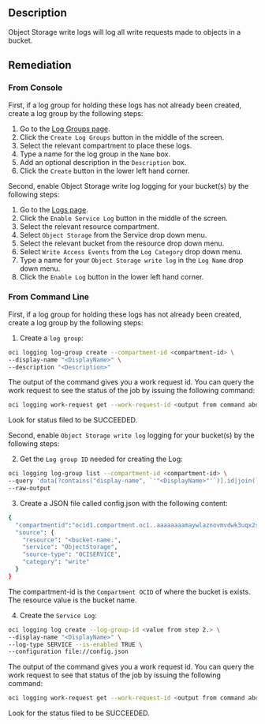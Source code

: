 ## Description

Object Storage write logs will log all write requests made to objects in a bucket.

## Remediation

### From Console

First, if a log group for holding these logs has not already been created, create a log group by the following steps:

1. Go to the [Log Groups page](https://console.us-ashburn1.oraclecloud.com/logging/log-groups).
2. Click the `Create Log Groups` button in the middle of the screen.
3. Select the relevant compartment to place these logs.
4. Type a name for the log group in the `Name` box.
5. Add an optional description in the `Description` box.
6. Click the `Create` button in the lower left hand corner.

Second, enable Object Storage write log logging for your bucket(s) by the following steps:

1. Go to the [Logs page](https://console.us-ashburn-1.oraclecloud.com/logging/logs).
2. Click the `Enable Service Log` button in the middle of the screen.
3. Select the relevant resource compartment.
4. Select `Object Storage` from the Service drop down menu.
5. Select the relevant bucket from the resource drop down menu.
6. Select `Write Access Events` from the `Log Category` drop down menu.
7. Type a name for your `Object Storage write log` in the `Log Name` drop down menu.
8. Click the `Enable Log` button in the lower left hand corner.

### From Command Line

First, if a log group for holding these logs has not already been created, create a log group by the following steps:

1. Create a `log group`:

```bash
oci logging log-group create --compartment-id <compartment-id> \
--display-name "<DisplayName>" \
--description "<Description>"
```

The output of the command gives you a work request id. You can query the work request to see the status of the job by issuing the following command:

```bash
oci logging work-request get --work-request-id <output from command above>
```

Look for status filed to be SUCCEEDED.

Second, enable `Object Storage write log` logging for your bucket(s) by the following steps:

2. Get the `Log group ID` needed for creating the Log:

```bash
oci logging log-group list --compartment-id <compartment-id> \
--query 'data[?contains("display-name", `'"<DisplayName>"'`)].id|join(`\n`, @)' \
--raw-output
```

3. Create a JSON file called config.json with the following content:

```bash
{
  "compartmentid":"ocid1.compartment.oc1..aaaaaaaamaywlaznovmvdwk3uqx2sedfavssagba5cxufe6wy llqgwzcq43a",
  "source": {
    "resource": "<bucket-name.",
    "service": "ObjectStorage",
    "source-type": "OCISERVICE",
    "category": "write"
  }
}
```

The compartment-id is the `Compartment OCID` of where the bucket is exists. The resource value is the bucket name.

4. Create the `Service Log`:

```bash
oci logging log create --log-group-id <value from step 2.> \
--display-name "<DisplayName>" \
--log-type SERVICE --is-enabled TRUE \
--configuration file://config.json
```

The output of the command gives you a work request id. You can query the work request to see that status of the job by issuing the following command:

```bash
oci logging work-request get --work-request-id <output from command above>
```

Look for the status filed to be SUCCEEDED.